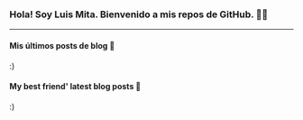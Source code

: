 ### Hola! Soy Luis Mita. Bienvenido a mis repos de GitHub. 👋🏻


<hr />

#### **Mis últimos posts de blog** 🚀

<!-- start latest posts looper -->
:)
<!-- end latest posts looper -->

#### **My best friend' latest blog posts** 🚀

<!-- start latest posts lib -->
:)
<!-- end latest posts lib -->
